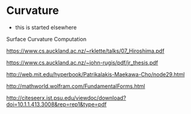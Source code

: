 # Curvature 


- this is started elsewhere





Surface Curvature Computation



https://www.cs.auckland.ac.nz/~rklette/talks/07_Hiroshima.pdf

https://www.cs.auckland.ac.nz/~john-rugis/pdf/jr_thesis.pdf



http://web.mit.edu/hyperbook/Patrikalakis-Maekawa-Cho/node29.html

http://mathworld.wolfram.com/FundamentalForms.html

http://citeseerx.ist.psu.edu/viewdoc/download?doi=10.1.1.413.3008&rep=rep1&type=pdf









